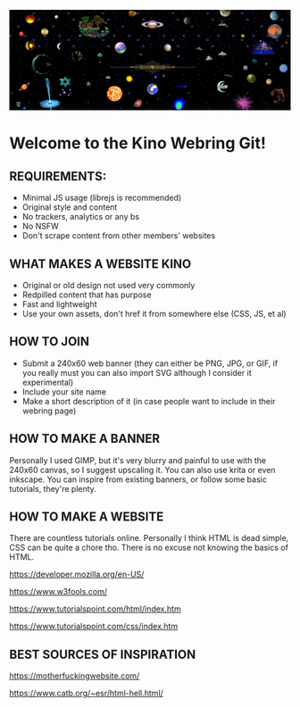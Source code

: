 ![Old-Net](https://raw.githubusercontent.com/Chaox-Community/kino-webring/main/misc/kino-webring.png)

# Welcome to the Kino Webring Git!

## REQUIREMENTS:
- Minimal JS usage (librejs is recommended)
- Original style and content
- No trackers, analytics or any bs
- No NSFW
- Don't scrape content from other members' websites

## WHAT MAKES A WEBSITE KINO
* Original or old design not used very commonly
* Redpilled content that has purpose
* Fast and lightweight
* Use your own assets, don't href it from somewhere else (CSS, JS, et al)


## HOW TO JOIN
* Submit a 240x60 web banner (they can either be PNG, JPG, or GIF, if you really must you can also import SVG although I consider it experimental)
* Include your site name
* Make a short description of it (in case people want to include in their webring page)

## HOW TO MAKE A BANNER
Personally I used GIMP, but it's very blurry and painful to use with the 240x60 canvas, so I suggest upscaling it. You can also use krita or even inkscape. You can inspire from existing banners, or follow some basic tutorials, they're plenty.

## HOW TO MAKE A WEBSITE
There are countless tutorials online. Personally I think HTML is dead simple, CSS can be quite a chore tho. There is no excuse not knowing the basics of HTML.

https://developer.mozilla.org/en-US/

https://www.w3fools.com/

https://www.tutorialspoint.com/html/index.htm

https://www.tutorialspoint.com/css/index.htm

## BEST SOURCES OF INSPIRATION
https://motherfuckingwebsite.com/

https://www.catb.org/~esr/html-hell.html/
